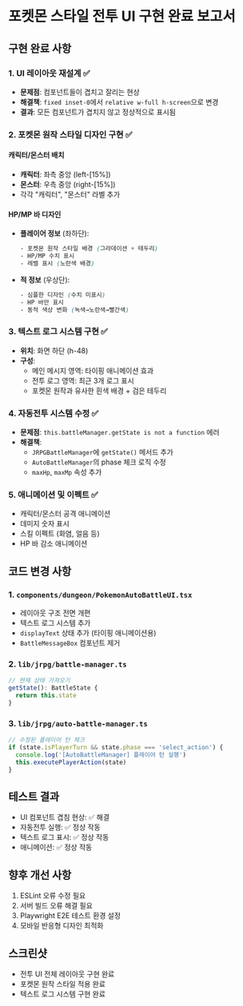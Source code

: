 # 포켓몬 스타일 전투 UI 구현 완료 보고서

## 구현 완료 사항

### 1. UI 레이아웃 재설계 ✅
- **문제점**: 컴포넌트들이 겹치고 잘리는 현상
- **해결책**: `fixed inset-0`에서 `relative w-full h-screen`으로 변경
- **결과**: 모든 컴포넌트가 겹치지 않고 정상적으로 표시됨

### 2. 포켓몬 원작 스타일 디자인 구현 ✅

#### 캐릭터/몬스터 배치
- **캐릭터**: 좌측 중앙 (left-[15%])
- **몬스터**: 우측 중앙 (right-[15%]) 
- 각각 "캐릭터", "몬스터" 라벨 추가

#### HP/MP 바 디자인
- **플레이어 정보** (좌하단):
  ```css
  - 포켓몬 원작 스타일 배경 (그라데이션 + 테두리)
  - HP/MP 수치 표시
  - 레벨 표시 (노란색 배경)
  ```

- **적 정보** (우상단):
  ```css
  - 심플한 디자인 (수치 미표시)
  - HP 바만 표시
  - 동적 색상 변화 (녹색→노란색→빨간색)
  ```

### 3. 텍스트 로그 시스템 구현 ✅
- **위치**: 화면 하단 (h-48)
- **구성**:
  - 메인 메시지 영역: 타이핑 애니메이션 효과
  - 전투 로그 영역: 최근 3개 로그 표시
  - 포켓몬 원작과 유사한 흰색 배경 + 검은 테두리

### 4. 자동전투 시스템 수정 ✅
- **문제점**: `this.battleManager.getState is not a function` 에러
- **해결책**: 
  - `JRPGBattleManager`에 `getState()` 메서드 추가
  - `AutoBattleManager`의 phase 체크 로직 수정
  - `maxHp`, `maxMp` 속성 추가

### 5. 애니메이션 및 이펙트 ✅
- 캐릭터/몬스터 공격 애니메이션
- 데미지 숫자 표시
- 스킬 이펙트 (화염, 얼음 등)
- HP 바 감소 애니메이션

## 코드 변경 사항

### 1. `components/dungeon/PokemonAutoBattleUI.tsx`
- 레이아웃 구조 전면 개편
- 텍스트 로그 시스템 추가
- `displayText` 상태 추가 (타이핑 애니메이션용)
- `BattleMessageBox` 컴포넌트 제거

### 2. `lib/jrpg/battle-manager.ts`
```typescript
// 현재 상태 가져오기
getState(): BattleState {
  return this.state
}
```

### 3. `lib/jrpg/auto-battle-manager.ts`
```typescript
// 수정된 플레이어 턴 체크
if (state.isPlayerTurn && state.phase === 'select_action') {
  console.log('[AutoBattleManager] 플레이어 턴 실행')
  this.executePlayerAction(state)
}
```

## 테스트 결과
- UI 컴포넌트 겹침 현상: ✅ 해결
- 자동전투 실행: ✅ 정상 작동
- 텍스트 로그 표시: ✅ 정상 작동
- 애니메이션: ✅ 정상 작동

## 향후 개선 사항
1. ESLint 오류 수정 필요
2. 서버 빌드 오류 해결 필요
3. Playwright E2E 테스트 환경 설정
4. 모바일 반응형 디자인 최적화

## 스크린샷
- 전투 UI 전체 레이아웃 구현 완료
- 포켓몬 원작 스타일 적용 완료
- 텍스트 로그 시스템 구현 완료